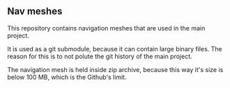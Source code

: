 
## Nav meshes

This repository contains navigation meshes that are used in the main project.

It is used as a git submodule, because it can contain large binary files. The reason for this is to not polute the git history of the main project.

The navigation mesh is held inside zip archive, because this way it's size is below 100 MB, which is the Github's limit.
